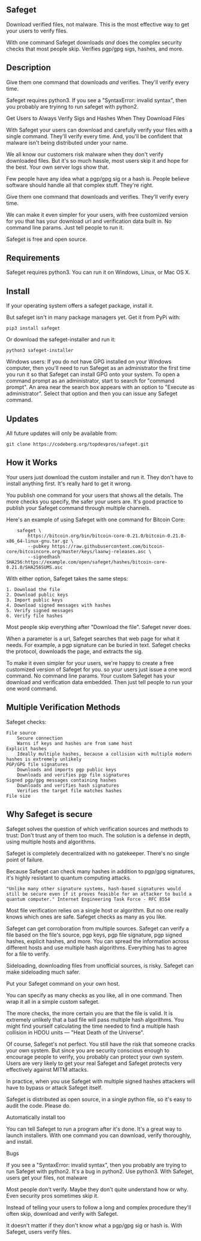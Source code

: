 Safeget
-------

Download verified files, not malware. This is the most effective way to get your users to verify files.

With one command Safeget downloads <em>and</em> does the complex security checks that most people skip. Verifies pgp/gpg sigs, hashes, and more.

Description
-----------

Give them one command that downloads <em>and</em> verifies. They'll verify every time.

Safeget requires python3. If you see a "SyntaxError: invalid syntax", then you probably are tryinng to run safeget with python2.

Get Users to Always Verify Sigs and Hashes When They Download Files

With Safeget your users can download and carefully verify your files with a single command. They'll verify every time. And, you'll be confident that malware isn't being distributed under your name.

We all know our customers risk malware when they don't verify downloaded files. But it's so much hassle, most users skip it and hope for the best. Your own server logs show that.

Few people have any idea what a pgp/gpg sig or a hash is. People believe software should handle all that complex stuff. They're right.

Give them one command that downloads and verifies. They'll verify every time.

We can make it even simpler for your users, with free customized version for you that has your download url and verification data built in. No command line params. Just tell people to run it.

Safeget is free and open source.

Requirements
-------------

Safeget requires python3. You can run it on Windows, Linux, or Mac OS X.


Install
-------

If your operating system offers a safeget package, install it.

But safeget isn't in many package managers yet. Get it from PyPi with:

    pip3 install safeget

Or download the safeget-installer and run it:

    python3 safeget-installer

Windows users: If you do not have GPG installed on your Windows computer, then you'll need to run Safeget as an administrator the first time you run it so that Safeget can install GPG onto your system. To open a command prompt as an administrator, start to search for "command prompt". An area near the search box appears with an option to "Execute as administrator". Select that option and then you can issue any Safeget command.


Updates
-------

All future updates will only be available from:

    git clone https://codeberg.org/topdevpros/safeget.git


How it Works
------------

Your users just download the custom installer and run it. They don't have to install anything first. It's really hard to get it wrong.

You publish one command for your users that shows all the details. The more checks you specify, the safer your users are. It's good practice to publish your Safeget command through multiple channels.

Here's an example of using Safeget with one command for Bitcoin Core:

        safeget \
            https://bitcoin.org/bin/bitcoin-core-0.21.0/bitcoin-0.21.0-x86_64-linux-gnu.tar.gz \
            --pubkey https://raw.githubusercontent.com/bitcoin-core/bitcoincore.org/master/keys/laanwj-releases.asc \
            --signedhash SHA256:https://example.com/open/safeget/hashes/bitcoin-core-0.21.0/SHA256SUMS.asc

With either option, Safeget takes the same steps:

    1. Download the file
    2. Download public keys
    3. Import public keys
    4. Download signed messages with hashes
    5. Verify signed messages
    6. Verify file hashes

Most people skip everything after "Download the file". Safeget never does.

When a parameter is a url, Safeget searches that web page for what it needs. For example, a pgp signature can be buried in text. Safeget checks the protocol, downloads the page, and extracts the sig.

To make it even simpler for your users, we're happy to create a free customized version of Safeget for you. so your users just issue a one word command. No command line params. Your custom Safeget has your download and verification data embedded. Then just tell people to run your one word command.


Multiple Verification Methods
-----------------------------

Safeget checks:

    File source
        Secure connection
        Warns if keys and hashes are from same host
    Explicit hashes
        Ideally multiple hashes, because a collision with multiple modern hashes is extremely unlikely
    PGP/GPG file signatures
        Downloads and imports pgp public keys
        Downloads and verifies pgp file signatures
    Signed pgp/gpg messages containing hashes
        Downloads and verifies hash signatures
        Verifies the target file matches hashes
    File size


Why Safeget is secure
---------------------

Safeget solves the question of which verification sources and methods to trust: Don't trust any of them too much. The solution is a defense in depth, using multiple hosts and algorithms.

Safeget is completely decentralized with no gatekeeper. There's no single point of failure.

Because Safeget can check many hashes in addition to pgp/gpg signatures, it's highly resistant to quantum computing attacks.

    "Unlike many other signature systems, hash-based signatures would still be secure even if it proves feasible for an attacker to build a quantum computer." Internet Engineering Task Force - RFC 8554

Most file verification relies on a single host or algorithm. But no one really knows which ones are safe. Safeget checks as many as you like.

Safeget can get corroboration from multiple sources. Safeget can verify a file based on the file's source, pgp keys, pgp file signature, pgp signed hashes, explicit hashes, and more. You can spread the information across different hosts and use multiple hash algorithms. Everything has to agree for a file to verify.

 Sideloading, downloading files from unofficial sources, is risky. Safeget can make sideloading much safer.

Put your Safeget command on your own host.

You can specify as many checks as you like, all in one command. Then wrap it all in a simple custom safeget.

The more checks, the more certain you are that the file is valid. It is extremely unlikely that a bad file will pass multiple hash algorithms. You might find yourself calculating the time needed to find a multiple hash collision in HDOU units — "Heat Death of the Universe".

Of course, Safeget's not perfect. You still have the risk that someone cracks your own system. But since you are security conscious enough to encourage people to verify, you probably can protect your own system. Users are very likely to get your real Safeget and Safeget protects very effectively against MITM attacks.

In practice, when you use Safeget with multiple signed hashes attackers will have to bypass or attack Safeget itself.

Safeget is distributed as open source, in a single python file, so it's easy to audit the code. Please do.

Automatically install too

You can tell Safeget to run a program after it's done. It's a great way to launch installers. With one command you can download, verify thoroughly, and install.

Bugs

If you see a "SyntaxError: invalid syntax", then you probably are trying to run Safeget with python2. It's a bug in python2. Use python3.
With Safeget, users get your files, not malware

Most people don't verify. Maybe they don't quite understand how or why. Even security pros sometimes skip it.

Instead of telling your users to follow a long and complex procedure they'll often skip, download and verify with Safeget.

It doesn't matter if they don't know what a pgp/gpg sig or hash is. With Safeget, users verify files.
